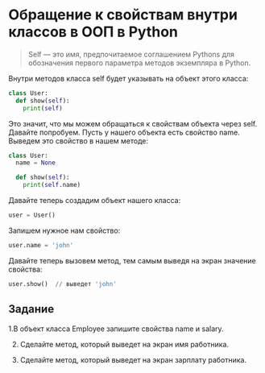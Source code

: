 # Обращение к свойствам внутри классов в ООП в Python

> Self — это имя, предпочитаемое соглашением Pythons для обозначения первого параметра методов экземпляра в Python. 

Внутри методов класса self будет указывать на объект этого класса:
```py
class User:
  def show(self):
    print(self)
```

Это значит, что мы можем обращаться к свойствам объекта через self. Давайте попробуем. Пусть у нашего объекта есть свойство name. Выведем это свойство в нашем методе:

```py
class User:
  name = None

  def show(self):
    print(self.name)
```

Давайте теперь создадим объект нашего класса:
```py
user = User()
```

Запишем нужное нам свойство:
```py
user.name = 'john' 
```

Давайте теперь вызовем метод, тем самым выведя на экран значение свойства:
```py
user.show()  // выведет 'john'
```

## Задание

1.В объект класса Employee запишите свойства name и salary.

2. Сделайте метод, который выведет на экран имя работника.

3. Сделайте метод, который выведет на экран зарплату работника.
